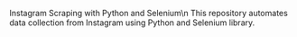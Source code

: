 Instagram Scraping with Python and Selenium\n 
This repository automates data collection from Instagram using Python and Selenium library.
